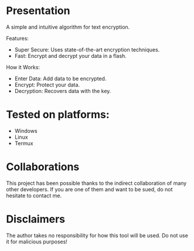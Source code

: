 # Presentation
A simple and intuitive algorithm for text encryption.

Features:
  - Super Secure: Uses state-of-the-art encryption techniques.
  - Fast: Encrypt and decrypt your data in a flash.
    
How it Works:
  - Enter Data: Add data to be encrypted.
  - Encrypt: Protect your data.
  - Decryption: Recovers data with the key.

    
# Tested on platforms:
  - Windows
  - Linux
  - Termux

# Collaborations
This project has been possible thanks to the indirect collaboration of many other developers. If you are one of them and want to be sued, do not hesitate to contact me.

# Disclaimers
The author takes no responsibility for how this tool will be used. Do not use it for malicious purposes!

 
